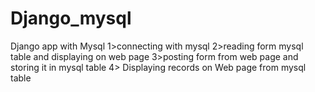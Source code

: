 # Django_mysql
Django app with Mysql 
1>connecting with mysql 
2>reading form mysql table and displaying on web page
3>posting form from web page and storing it in mysql table
4> Displaying records on Web page from mysql table
